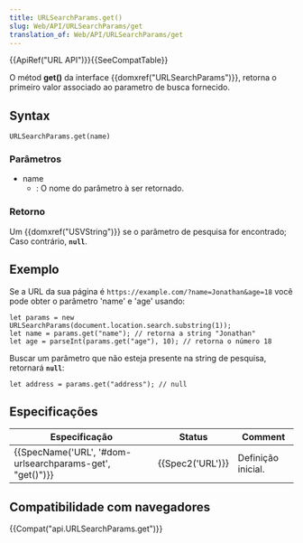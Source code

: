 ```yaml
---
title: URLSearchParams.get()
slug: Web/API/URLSearchParams/get
translation_of: Web/API/URLSearchParams/get
---
```

{{ApiRef("URL API")}}{{SeeCompatTable}}

O métod **get()** da interface {{domxref("URLSearchParams")}}, retorna o primeiro valor associado ao parametro de busca fornecido.

## Syntax

```
URLSearchParams.get(name)
```

### Parâmetros

- name
  - : O nome do parâmetro à ser retornado.

### Retorno

Um {{domxref("USVString")}} se o parâmetro de pesquisa for encontrado; Caso contrário, **`null`**.

## Exemplo

Se a URL da sua página é `https://example.com/?name=Jonathan&age=18` você pode obter o parâmetro 'name' e 'age' usando:

```
let params = new URLSearchParams(document.location.search.substring(1));
let name = params.get("name"); // retorna a string "Jonathan"
let age = parseInt(params.get("age"), 10); // retorna o número 18
```

Buscar um parâmetro que não esteja presente na string de pesquisa, retornará **`null`**:

```
let address = params.get("address"); // null
```

## Especificações

| Especificação                                                                | Status               | Comment            |
| ---------------------------------------------------------------------------- | -------------------- | ------------------ |
| {{SpecName('URL', '#dom-urlsearchparams-get', "get()")}} | {{Spec2('URL')}} | Definição inicial. |

## Compatibilidade com navegadores

{{Compat("api.URLSearchParams.get")}}
